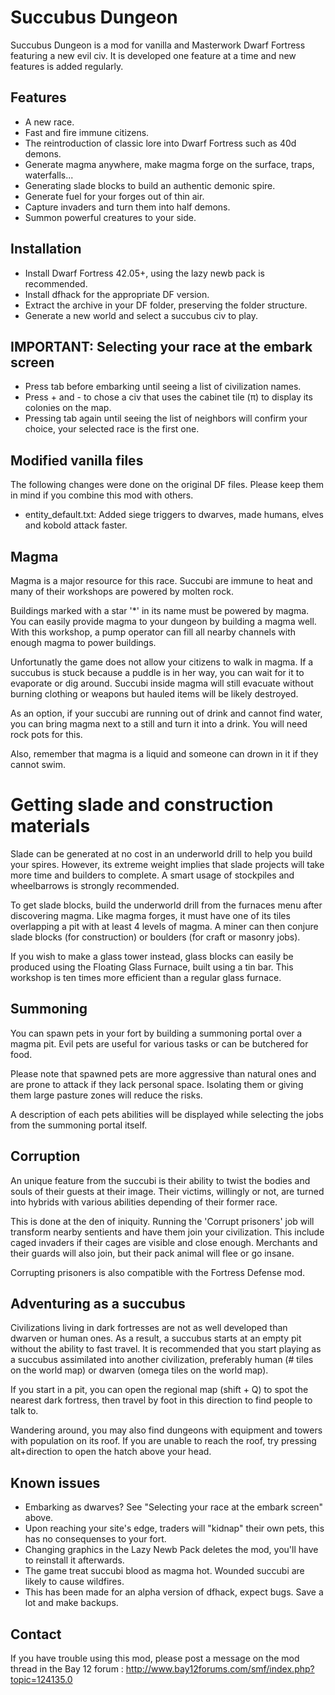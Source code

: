 # Succubus Dungeon #

Succubus Dungeon is a mod for vanilla and Masterwork Dwarf Fortress featuring a new evil civ. It is developed one feature at a time and new features is added regularly.

## Features ##
* A new race.
* Fast and fire immune citizens.
* The reintroduction of classic lore into Dwarf Fortress such as 40d demons.
* Generate magma anywhere, make magma forge on the surface, traps, waterfalls...
* Generating slade blocks to build an authentic demonic spire.
* Generate fuel for your forges out of thin air.
* Capture invaders and turn them into half demons.
* Summon powerful creatures to your side.

## Installation ##
* Install Dwarf Fortress 42.05+, using the lazy newb pack is recommended.
* Install dfhack for the appropriate DF version.
* Extract the archive in your DF folder, preserving the folder structure.
* Generate a new world and select a succubus civ to play.

## IMPORTANT: Selecting your race at the embark screen ##
* Press tab before embarking until seeing a list of civilization names.
* Press + and - to chose a civ that uses the cabinet tile (π) to display its colonies on the map.
* Pressing tab again until seeing the list of neighbors will confirm your choice, your selected race is the first one.

## Modified vanilla files ##
The following changes were done on the original DF files. Please keep them in mind if you combine this mod with others.

* entity_default.txt: Added siege triggers to dwarves, made humans, elves and kobold attack faster.

## Magma ##
Magma is a major resource for this race. Succubi are immune to heat and many of their workshops are powered by molten rock.

Buildings marked with a star '*' in its name must be powered by magma. You can easily provide magma to your dungeon by building a magma well. With this workshop, a pump operator can fill all nearby channels with enough magma to power buildings.

Unfortunatly the game does not allow your citizens to walk in magma. If a succubus is stuck because a puddle is in her way, you can wait for it to evaporate or dig around. Succubi inside magma will still evacuate without burning clothing or weapons but hauled items will be likely destroyed.

As an option, if your succubi are running out of drink and cannot find water, you can bring magma next to a still and turn it into a drink. You will need rock pots for this.

Also, remember that magma is a liquid and someone can drown in it if they cannot swim.

# Getting slade and construction materials #
Slade can be generated at no cost in an underworld drill to help you build your spires. However, its extreme weight implies that slade projects will take more time and builders to complete. A smart usage of stockpiles and wheelbarrows is strongly recommended.

To get slade blocks, build the underworld drill from the furnaces menu after discovering magma. Like magma forges, it must have one of its tiles overlapping a pit with at least 4 levels of magma. A miner can then conjure slade blocks (for construction) or boulders (for craft or masonry jobs).

If you wish to make a glass tower instead, glass blocks can easily be produced using the Floating Glass Furnace, built using a tin bar. This workshop is ten times more efficient than a regular glass furnace.

## Summoning ##
You can spawn pets in your fort by building a summoning portal over a magma pit. Evil pets are useful for various tasks or can be butchered for food.

Please note that spawned pets are more aggressive than natural ones and are prone to attack if they lack personal space. Isolating them or giving them large pasture zones will reduce the risks.

A description of each pets abilities will be displayed while selecting the jobs from the summoning portal itself.

## Corruption ##
An unique feature from the succubi is their ability to twist the bodies and souls of their guests at their image. Their victims, willingly or not, are turned into hybrids with various abilities depending of their former race.

This is done at the den of iniquity. Running the 'Corrupt prisoners' job will transform nearby sentients and have them join your civilization. This include caged invaders if their cages are visible and close enough. Merchants and their guards will also join, but their pack animal will flee or go insane.

Corrupting prisoners is also compatible with the Fortress Defense mod.

## Adventuring as a succubus ##
Civilizations living in dark fortresses are not as well developed than dwarven or human ones. As a result, a succubus starts at an empty pit without the ability to fast travel. It is recommended that you start playing as a succubus assimilated into another civilization, preferably human (# tiles on the world map) or dwarven (omega tiles on the world map).

If you start in a pit, you can open the regional map (shift + Q) to spot the nearest dark fortress, then travel by foot in this direction to find people to talk to.

Wandering around, you may also find dungeons with equipment and towers with population on its roof. If you are unable to reach the roof, try pressing alt+direction to open the hatch above your head.

## Known issues ##
* Embarking as dwarves? See "Selecting your race at the embark screen" above.
* Upon reaching your site's edge, traders will "kidnap" their own pets, this has no consequenses to your fort.
* Changing graphics in the Lazy Newb Pack deletes the mod, you'll have to reinstall it afterwards.
* The game treat succubi blood as magma hot. Wounded succubi are likely to cause wildfires.
* This has been made for an alpha version of dfhack, expect bugs. Save a lot and make backups.

## Contact ##
If you have trouble using this mod, please post a message on the mod thread in the Bay 12 forum :
http://www.bay12forums.com/smf/index.php?topic=124135.0
